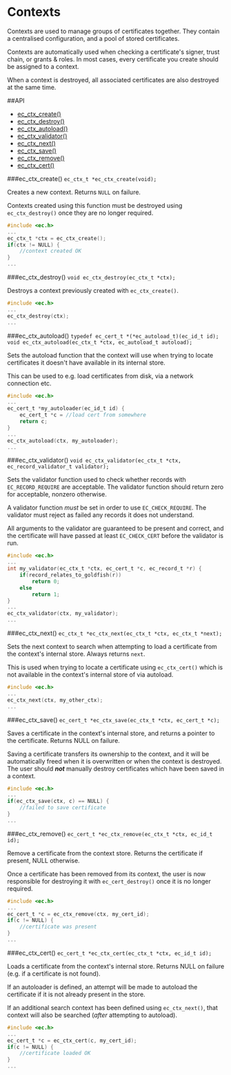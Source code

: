 # Contexts
Contexts are used to manage groups of certificates together. They contain a centralised configuration, and a pool of stored certificates.

Contexts are automatically used when checking a certificate's signer, trust chain, or grants & roles. In most cases, every certificate you create should be assigned to a context.

When a context is destroyed, all associated certificates are also destroyed at the same time.

##API

 * [ec_ctx_create()](#ec-ctx-create)
 * [ec_ctx_destroy()](#ec-ctx-destroy)
 * [ec_ctx_autoload()](#ec-ctx-autoload)
 * [ec_ctx_validator()](#ec-ctx-validator)
 * [ec_ctx_next()](#ec-ctx-next)
 * [ec_ctx_save()](#ec-ctx-save)
 * [ec_ctx_remove()](#ec-ctx-remove)
 * [ec_ctx_cert()](ec-ctx-cert)

###ec_ctx_create()
`ec_ctx_t *ec_ctx_create(void);`

Creates a new context. Returns `NULL` on failure.

Contexts created using this function must be destroyed using `ec_ctx_destroy()` once they are no longer required.

```c
#include <ec.h>
...
ec_ctx_t *ctx = ec_ctx_create();
if(ctx != NULL) {
    //context created OK
}
...
```

###ec_ctx_destroy()
`void ec_ctx_destroy(ec_ctx_t *ctx);`

Destroys a context previously created with `ec_ctx_create()`.

```c
#include <ec.h>
...
ec_ctx_destroy(ctx);
...
```

###ec_ctx_autoload()
`typedef ec_cert_t *(*ec_autoload_t)(ec_id_t id);`  
`void ec_ctx_autoload(ec_ctx_t *ctx, ec_autoload_t autoload);`

Sets the autoload function that the context will use when trying to locate certificates it doesn't have available in its internal store.

This can be used to e.g. load certificates from disk, via a network connection etc.

```c
#include <ec.h>
...
ec_cert_t *my_autoloader(ec_id_t id) {
    ec_cert_t *c = //load cert from somewhere
    return c;
}
...
ec_ctx_autoload(ctx, my_autoloader);
...
```

###ec_ctx_validator()
`void ec_ctx_validator(ec_ctx_t *ctx, ec_record_validator_t validator);`

Sets the validator function used to check whether records with `EC_RECORD_REQUIRE` are acceptable. The validator function should return zero for acceptable, nonzero otherwise.

A validator function *must* be set in order to use `EC_CHECK_REQUIRE`. The validator must reject as failed any records it does not understand.

All arguments to the validator are guaranteed to be present and correct, and the certificate will have passed at least `EC_CHECK_CERT` before the validator is run.

```c
#include <ec.h>
...
int my_validator(ec_ctx_t *ctx, ec_cert_t *c, ec_record_t *r) {
    if(record_relates_to_goldfish(r))
        return 0;
    else
        return 1;
}
...
ec_ctx_validator(ctx, my_validator);
...
```

###ec_ctx_next()
`ec_ctx_t *ec_ctx_next(ec_ctx_t *ctx, ec_ctx_t *next);`

Sets the next context to search when attempting to load a certificate from the context's internal store. Always returns `next`.

This is used when trying to locate a certificate using `ec_ctx_cert()` which is not available in the context's internal store of via autoload.

```c
#include <ec.h>
...
ec_ctx_next(ctx, my_other_ctx);
...
```

###ec_ctx_save()
`ec_cert_t *ec_ctx_save(ec_ctx_t *ctx, ec_cert_t *c);`

Saves a certificate in the context's internal store, and returns a pointer to the certificate. Returns NULL on failure.

Saving a certificate transfers its ownership to the context, and it will be automatically freed when it is overwritten or when the context is destroyed. The user should ***not*** manually destroy certificates which have been saved in a context.

```c
#include <ec.h>
...
if(ec_ctx_save(ctx, c) == NULL) {
    //failed to save certificate
}
...
```

###ec_ctx_remove()
`ec_cert_t *ec_ctx_remove(ec_ctx_t *ctx, ec_id_t id);`

Remove a certificate from the context store. Returns the certificate if present, NULL otherwise.

Once a certificate has been removed from its context, the user is now responsible for destroying it with `ec_cert_destroy()` once it is no longer required.

```c
#include <ec.h>
...
ec_cert_t *c = ec_ctx_remove(ctx, my_cert_id);
if(c != NULL) {
    //certificate was present
}
...
```

###ec_ctx_cert()
`ec_cert_t *ec_ctx_cert(ec_ctx_t *ctx, ec_id_t id);`

Loads a certificate from the context's internal store. Returns NULL on failure (e.g. if a certificate is not found).

If an autoloader is defined, an attempt will be made to autoload the certificate if it is not already present in the store.

If an additional search context has been defined using `ec_ctx_next()`, that context will also be searched (*after* attempting to autoload).

```c
#include <ec.h>
...
ec_cert_t *c = ec_ctx_cert(c, my_cert_id);
if(c != NULL) {
    //certificate loaded OK
}
...
```